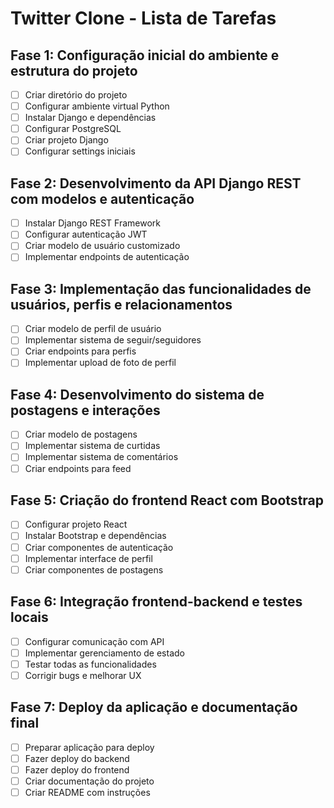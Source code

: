 # Twitter Clone - Lista de Tarefas

## Fase 1: Configuração inicial do ambiente e estrutura do projeto
- [ ] Criar diretório do projeto
- [ ] Configurar ambiente virtual Python
- [ ] Instalar Django e dependências
- [ ] Configurar PostgreSQL
- [ ] Criar projeto Django
- [ ] Configurar settings iniciais

## Fase 2: Desenvolvimento da API Django REST com modelos e autenticação
- [ ] Instalar Django REST Framework
- [ ] Configurar autenticação JWT
- [ ] Criar modelo de usuário customizado
- [ ] Implementar endpoints de autenticação

## Fase 3: Implementação das funcionalidades de usuários, perfis e relacionamentos
- [ ] Criar modelo de perfil de usuário
- [ ] Implementar sistema de seguir/seguidores
- [ ] Criar endpoints para perfis
- [ ] Implementar upload de foto de perfil

## Fase 4: Desenvolvimento do sistema de postagens e interações
- [ ] Criar modelo de postagens
- [ ] Implementar sistema de curtidas
- [ ] Implementar sistema de comentários
- [ ] Criar endpoints para feed

## Fase 5: Criação do frontend React com Bootstrap
- [ ] Configurar projeto React
- [ ] Instalar Bootstrap e dependências
- [ ] Criar componentes de autenticação
- [ ] Implementar interface de perfil
- [ ] Criar componentes de postagens

## Fase 6: Integração frontend-backend e testes locais
- [ ] Configurar comunicação com API
- [ ] Implementar gerenciamento de estado
- [ ] Testar todas as funcionalidades
- [ ] Corrigir bugs e melhorar UX

## Fase 7: Deploy da aplicação e documentação final
- [ ] Preparar aplicação para deploy
- [ ] Fazer deploy do backend
- [ ] Fazer deploy do frontend
- [ ] Criar documentação do projeto
- [ ] Criar README com instruções
